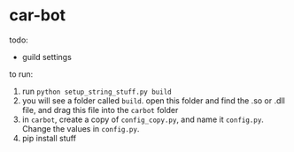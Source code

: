# car-bot

todo:
- guild settings

to run:

1. run `python setup_string_stuff.py build`
2. you will see a folder called `build`. open this folder and find the .so or .dll file, and drag this file into the `carbot` folder
3. in `carbot`, create a copy of `config_copy.py`, and name it `config.py`. Change the values in `config.py`.
4. pip install stuff
